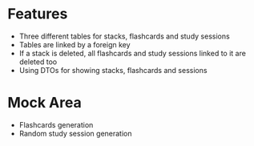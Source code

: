 # Features
- Three different tables for stacks, flashcards and study sessions
- Tables are linked by a foreign key
- If a stack is deleted, all flashcards and study sessions linked to it are deleted too
- Using DTOs for showing stacks, flashcards and sessions
# Mock Area
- Flashcards generation
- Random study session generation